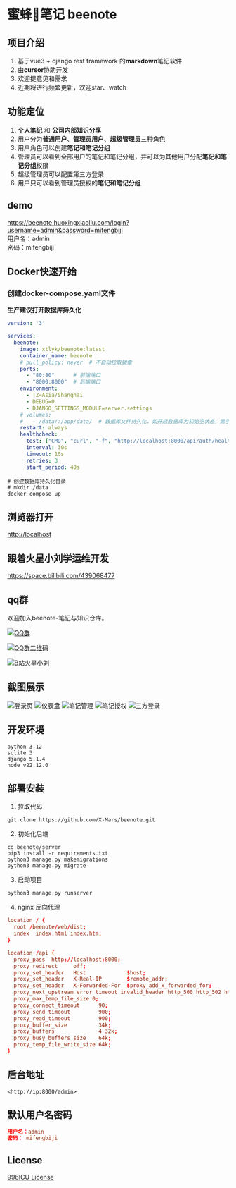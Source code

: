 # 蜜蜂🐝笔记 beenote

## 项目介绍

1. 基于vue3 + django rest framework 的**markdown**笔记软件
2. 由**cursor**协助开发
3. 欢迎提意见和需求
4. 近期将进行频繁更新，欢迎star、watch

## 功能定位

1. **个人笔记** 和 **公司内部知识分享**
2. 用户分为**普通用户**、**管理员用户**、**超级管理员**三种角色
3. 用户角色可以创建**笔记和笔记分组**
4. 管理员可以看到全部用户的笔记和笔记分组，并可以为其他用户分配**笔记和笔记分组**权限
5. 超级管理员可以配置第三方登录
6. 用户只可以看到管理员授权的**笔记和笔记分组**

## demo

<https://beenote.huoxingxiaoliu.com/login?username=admin&password=mifengbiji>  
用户名：admin  
密码：mifengbiji  

## Docker快速开始

### 创建docker-compose.yaml文件  
**生产建议打开数据库持久化**

```yaml
version: '3'

services:
  beenote:
    image: xtlyk/beenote:latest
    container_name: beenote
    # pull_policy: never  # 不自动拉取镜像
    ports:
      - "80:80"      # 前端端口
      - "8000:8000"  # 后端端口
    environment:
      - TZ=Asia/Shanghai
      - DEBUG=0
      - DJANGO_SETTINGS_MODULE=server.settings
    # volumes:
    #   - /data/:/app/data/  # 数据库文件持久化，如开启数据库为初始空状态，需手动创建superuser
    restart: always
    healthcheck:
      test: ["CMD", "curl", "-f", "http://localhost:8000/api/auth/health/?format=json"]
      interval: 30s
      timeout: 10s
      retries: 3
      start_period: 40s
```

```shell
# 创建数据库持久化目录
# mkdir /data
docker compose up
```

## 浏览器打开

<http://localhost>


## 跟着火星小刘学运维开发

<https://space.bilibili.com/439068477>

## qq群

欢迎加入beenote-笔记与知识仓库。

[![QQ群](https://pub.idqqimg.com/wpa/images/group.png)](https://qm.qq.com/cgi-bin/qm/qr?k=a_y5qjuIfBYZHkhGg4JTZqGjTk3KUI5T&jump_from=webapi&authKey=qJpb8UQWFJcxKBdT/zq9kGBqiMxOm9k3TkfYeAtaVtHAbKbIfxMiGBolmP+aWa5b)

[![QQ群二维码](https://github.com/X-Mars/beenote/blob/master/images/qrcode.jpg?raw=true)](https://qm.qq.com/cgi-bin/qm/qr?k=a_y5qjuIfBYZHkhGg4JTZqGjTk3KUI5T&jump_from=webapi&authKey=qJpb8UQWFJcxKBdT/zq9kGBqiMxOm9k3TkfYeAtaVtHAbKbIfxMiGBolmP+aWa5b)

[![B站火星小刘](https://github.com/X-Mars/Zabbix-Alert-WeChat/blob/master/images/5.jpg?raw=true)](https://space.bilibili.com/439068477)

## 截图展示

![登录页](https://github.com/X-Mars/beenote/blob/master/images/1.png?raw=true)
![仪表盘](https://github.com/X-Mars/beenote/blob/master/images/2.png?raw=true)
![笔记管理](https://github.com/X-Mars/beenote/blob/master/images/3.png?raw=true)
![笔记授权](https://github.com/X-Mars/beenote/blob/master/images/4.png?raw=true)
![三方登录](https://github.com/X-Mars/beenote/blob/master/images/5.png?raw=true)

## 开发环境

```shell
python 3.12
sqlite 3
django 5.1.4
node v22.12.0
```

## 部署安装

1. 拉取代码

```shell
git clone https://github.com/X-Mars/beenote.git
```

2. 初始化后端

```shell
cd beenote/server
pip3 install -r requirements.txt
python3 manage.py makemigrations
python3 manage.py migrate
```

3. 启动项目

```shell
python3 manage.py runserver
```

4. nginx 反向代理

```conf
location / {
  root /beenote/web/dist;
  index  index.html index.htm;
}

location /api {
  proxy_pass  http://localhost:8000;
  proxy_redirect     off;
  proxy_set_header   Host             $host;
  proxy_set_header   X-Real-IP        $remote_addr;
  proxy_set_header   X-Forwarded-For  $proxy_add_x_forwarded_for;
  proxy_next_upstream error timeout invalid_header http_500 http_502 http_503 http_504;
  proxy_max_temp_file_size 0;
  proxy_connect_timeout      90;
  proxy_send_timeout         900;
  proxy_read_timeout         900;
  proxy_buffer_size          34k;
  proxy_buffers              4 32k;
  proxy_busy_buffers_size    64k;
  proxy_temp_file_write_size 64k;
}
```

## 后台地址

```url
<http://ip:8000/admin>
```

## 默认用户名密码

```conf
用户名：admin 
密码： mifengbiji
```

## License

[996ICU License](LICENSE)  
